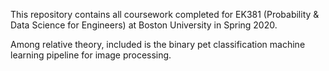 This repository contains all coursework completed for EK381 (Probability & Data Science for Engineers) at Boston University in Spring 2020.

Among relative theory, included is the binary pet classification machine learning pipeline for image processing.
